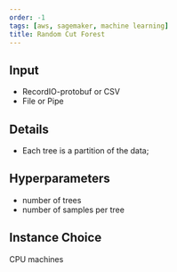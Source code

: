 ```yaml
---
order: -1
tags: [aws, sagemaker, machine learning]
title: Random Cut Forest
---
```


## Input

- RecordIO-protobuf or CSV
- File or Pipe

## Details

- Each tree is a partition of the data;

## Hyperparameters

- number of trees
- number of samples per tree

## Instance Choice

CPU machines